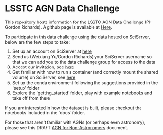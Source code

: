 # LSSTC AGN Data Challenge
This repository hosts information for the LSSTC AGN Data Challenge (PI: Gordon Richards). A github page is available at [Here](https://richardsgroup.github.io/AGN_DataChallenge/).

To participate in this data challenge using the data hosted on SciServer, below are the few steps to take:
1. Set up an account on SciServer at [here](https://www.sciserver.org/)
2. Send us (Weixiang Yu/Gordon Richards) your SciServer username so that we can add you to the data challenge group for access to the data
3. Accept our invitation, see [here](https://github.com/RichardsGroup/LSST_training/blob/master/Setup/sciserver.pdf)
4. Get familiar with how to run a container (and correctly mount the shared volume) on SciServer, see [here](https://github.com/RichardsGroup/LSST_training/blob/master/Setup/Container.ipynb)
5. Set up the conda environment following the suggestions provided in the 'setup' folder
6. Explore the 'getting_started' folder, play with example notebooks and take off from there

If you are interested in how the dataset is built, please checkout the notebooks included in the 'docs' folder. 

For those that aren't familiar with AGNs (or perhaps even astronomy), please see this DRAFT [AGN for Non-Astronomers](https://www.overleaf.com/read/vtnrpcprjdns) document.

